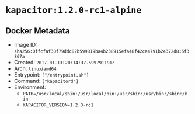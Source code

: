 # `kapacitor:1.2.0-rc1-alpine`

## Docker Metadata

- Image ID: `sha256:0ffcfaf30f79ddc82b599819ba4b238915efa48f42ca4791b24372d815f3867a`
- Created: `2017-01-13T20:14:37.599791191Z`
- Arch: `linux`/`amd64`
- Entrypoint: `["/entrypoint.sh"]`
- Command: `["kapacitord"]`
- Environment:
  - `PATH=/usr/local/sbin:/usr/local/bin:/usr/sbin:/usr/bin:/sbin:/bin`
  - `KAPACITOR_VERSION=1.2.0~rc1`
